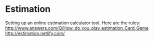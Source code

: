 # Estimation
Setting up an online estimation calculator tool. Here are the rules: http://www.answers.com/Q/How_do_you_play_estimation_Card_Game  http://estimation.netlify.com/

